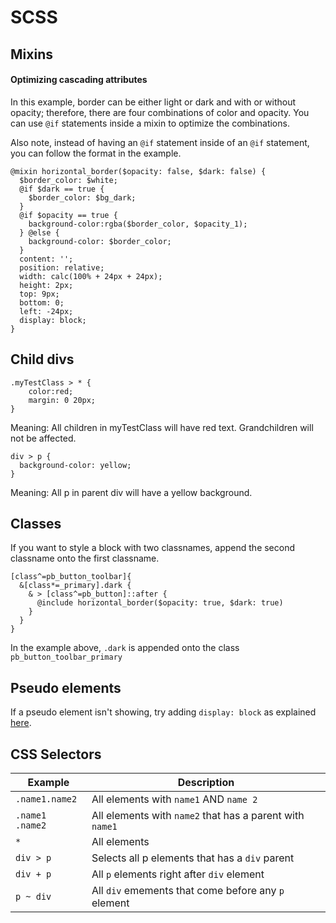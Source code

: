 # SCSS

## Mixins

#### Optimizing cascading attributes
In this example, border can be either light or dark and with or without opacity; therefore, there are four combinations of color and opacity. You can use `@if` statements inside a mixin to optimize the combinations.

Also note, instead of having an `@if` statement inside of an `@if` statement, you can follow the format in the example.

```
@mixin horizontal_border($opacity: false, $dark: false) {
  $border_color: $white;
  @if $dark == true {
    $border_color: $bg_dark;
  }
  @if $opacity == true {
    background-color:rgba($border_color, $opacity_1);
  } @else {
    background-color: $border_color;
  }
  content: '';
  position: relative;
  width: calc(100% + 24px + 24px);
  height: 2px;
  top: 9px;
  bottom: 0;
  left: -24px;
  display: block;
}
```



## Child divs

```
.myTestClass > * {
    color:red;
    margin: 0 20px;
}
```

Meaning: All children in myTestClass will have red text. Grandchildren will not be affected.

```
div > p {
  background-color: yellow;
}
```

Meaning: All p in parent div will have a yellow background.

## Classes

If you want to style a block with two classnames, append the second classname onto the first classname.

```
[class^=pb_button_toolbar]{
  &[class*=_primary].dark {
    & > [class^=pb_button]::after {
      @include horizontal_border($opacity: true, $dark: true)
    }
  }
}
```

In the example above, `.dark` is appended onto the class `pb_button_toolbar_primary`

## Pseudo elements

If a pseudo element isn't showing, try adding `display: block` as explained [here](https://stackoverflow.com/questions/30526801/absolute-after-pseudo-element-not-displaying-under-relative-parent).

## CSS Selectors
| Example      | Description |
| ----------- | ----------- |
| `.name1.name2`      | All elements with `name1` AND `name 2`       |
| `.name1 .name2`   | All elements with `name2` that has a parent with `name1`        |
| `*`   | All elements        |
| `div > p`   | Selects all p elements that has a `div` parent        |
| `div + p`  | All `p` elements right after `div` element        |
| `p ~ div`   | All `div` emements that come before any `p` element        |



